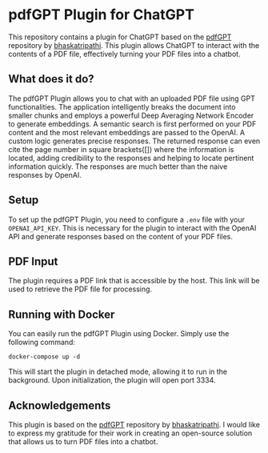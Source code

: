 # pdfGPT Plugin for ChatGPT

This repository contains a plugin for ChatGPT based on the [pdfGPT](https://github.com/bhaskatripathi/pdfGPT) repository by [bhaskatripathi](https://github.com/bhaskatripathi). This plugin allows ChatGPT to interact with the contents of a PDF file, effectively turning your PDF files into a chatbot.

## What does it do?

The pdfGPT Plugin allows you to chat with an uploaded PDF file using GPT functionalities. The application intelligently breaks the document into smaller chunks and employs a powerful Deep Averaging Network Encoder to generate embeddings. A semantic search is first performed on your PDF content and the most relevant embeddings are passed to the OpenAI. A custom logic generates precise responses. The returned response can even cite the page number in square brackets([]) where the information is located, adding credibility to the responses and helping to locate pertinent information quickly. The responses are much better than the naive responses by OpenAI.

## Setup

To set up the pdfGPT Plugin, you need to configure a `.env` file with your `OPENAI_API_KEY`. This is necessary for the plugin to interact with the OpenAI API and generate responses based on the content of your PDF files.

## PDF Input

The plugin requires a PDF link that is accessible by the host. This link will be used to retrieve the PDF file for processing.

## Running with Docker

You can easily run the pdfGPT Plugin using Docker. Simply use the following command:

```
docker-compose up -d
```

This will start the plugin in detached mode, allowing it to run in the background. Upon initialization, the plugin will open port 3334.

## Acknowledgements

This plugin is based on the [pdfGPT](https://github.com/bhaskatripathi/pdfGPT) repository by [bhaskatripathi](https://github.com/bhaskatripathi). I would like to express my gratitude for their work in creating an open-source solution that allows us to turn PDF files into a chatbot.

